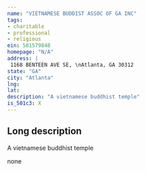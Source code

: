 ```yaml
---
name: "VIETNAMESE BUDDIST ASSOC OF GA INC"
tags:
- charitable
- professional
- religious
ein: 581579848
homepage: "N/A"
address: |
 1168 BENTEEN AVE SE, \nAtlanta, GA 30312
state: "GA"
city: "Atlanta"
lng: 
lat: 
description: "A vietnamese buddhist temple"
is_501c3: X
---
```


## Long description

A vietnamese buddhist temple
  
  none

